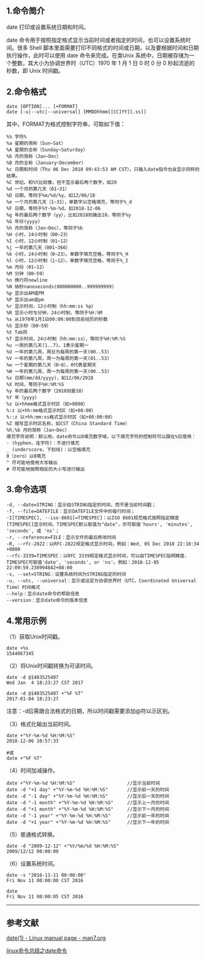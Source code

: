 ## 1.命令简介
date 打印或设置系统日期和时间。

date 命令用于按照指定格式显示当前时间或者指定的时间，也可以设置系统时间。很多 Shell 脚本里面需要打印不同格式的时间或日期，以及要根据时间和日期执行操作，此时可以使用 date 命令来完成。在类Unix 系统中，日期被存储为一个整数，其大小为协调世界时（UTC）1970 年 1 月 1 日 0 时 0 分 0 秒起流逝的秒数，即 Unix 时间戳。

## 2.命令格式
```
date [OPTION]... [+FORMAT]
date [-u|--utc|--universal] [MMDDhhmm[[CC]YY][.ss]]
```
其中，FORMAT为格式控制字符串，可取如下值：
```shell
%% 字符%
%a 星期的简称（Sun~Sat）
%A 星期的全称（Sunday~Saturday）
%b 月的简称（Jan~Dec）
%B 月的全称（January~December）
%c 日期和时间（Thu 06 Dec 2018 09:43:53 AM CST）。只输入date指令也会显示同样的结果。
%C 世纪。和%Y比较像，但不显示最后两个数字，如20
%d 一个月的第几天（01~31）
%D 日期，等同于%m/%d/%y，如12/06/18
%e 一个月的第几天（1~31），单数字以空格填充，等同于%_d
%F 日期，等同于%Y-%m-%d，如2018-12-06
%g 年的最后两个数字（yy），比如2018则输出18，等同于%y
%G 年份(yyyy)
%h 月的简称（Jan~Dec），等同于%b
%H 小时，24小时制（00~23）
%I 小时，12小时制（01~12）
%j 一年的第几天（001~366）
%k 小时，24小时制（0~23）。单数字填充空格，等同于%_H
%l 小时，12小时制（1~12）。单数字填充空格，等同于%_I
%m 月份（01~12）
%M 分钟（00~59）
%n 换行符newline
%N 纳秒nanoseconds(000000000..999999999)
%p 显示出AM或PM
%P 显示出am或pm
%r 显示时间，12小时制（hh:mm:ss %p）
%R 显示小时与分钟，24小时制，等同于%H:%M
%s 从1970年1月1日00:00:00到目前经历的秒数
%S 显示秒（00~59）
%t Tab符
%T 显示时间，24小时制（hh:mm:ss），等同于%H:%M:%S
%u 一周的第几天(1..7)。1表示星期一
%U 一年的第几周，周日为每周的第一天(00..53)
%V 一年的第几周，周一为每周的第一天(01..53)
%w 一个星期的第几天（0~6），0代表星期天
%W 一年的第几周，周一为每周的第一天(00..53)
%x 日期(mm/dd/yyyy)，如12/06/2018
%X 时间，等同于%H:%M:%S
%y 年的最后两个数字（2018则是18）
%Y 年（yyyy）
%z 以+hhmm格式显示时区（如+0800）
%:z 以+hh:mm格式显示时区（如+08:00）
%::z 以+hh:mm:ss格式显示时区（如+08:00:00）
%Z 缩写显示时区名称，如CST（China Standard Time）
%h,%b 月的简称（Jan~Dec）
填充字符说明：默认地，date命令以0填充数字域，以下填充字符的控制符可以跟在%后使用：
- (hyphen，连字符)：不进行填充
_ (underscore，下划线)：以空格填充
0（zero）以0填充
^ 尽可能地使用大写输出
# 尽可能地按照相反的大小写进行输出
```

## 3.命令选项
```shell
-d, --date=STRING：显示由STRING指定的时间，而不是当前时间戳；
-f, --file=DATEFILE：显示DATEFILE文件中的每行时间；
-I[TIMESPEC], --iso-8601[=TIMESPEC]：以ISO 8601规范格式按照指定精度[TIMESPEC]显示时间。TIMESPEC默认取值为"date"，亦可取值'hours', 'minutes', 'seconds', 或 'ns'；
-r, --reference=FILE：显示文件的最后修改时间
-R, --rfc-2822：以RFC-2822规定格式显示时间，例如：Wed, 05 Dec 2018 22:10:34 +0800
--rfc-3339=TIMESPEC：以RFC 3339规定格式显示时间，可以由TIMESPEC指明精度，TIMESPEC可取值'date', 'seconds', or 'ns'。例如：2018-12-05 22:09:59.230994842+08:00
-s, --set=STRING：设置系统时间为STRING指定的时间
-u, --utc, --universal：显示或设定为协调世界时（UTC，Coordinated Universal Time）时间格式
--help：显示date命令的帮助信息
--version：显示date命令的版本信息
```

## 4.常用示例
（1）获取Unix时间戳。
```shell
date +%s
1544067345
```
（2）将Unix时间戳转换为可读时间。
```
date -d @1483525407
Wed Jan  4 18:23:27 CST 2017

date -d @1483525407 +"%F %T"
2017-01-04 18:23:27
```
注意：-d后需跟合法格式的日期，所以时间戳需要添加@符以示区别。

（3）格式化输出当前时间。
```shell
date +"%Y-%m-%d %H:%M:%S"
2018-12-06 10:57:33

#或
date +"%F %T"
```
（4）时间加减操作。
```shell
date +"%Y-%m-%d %H:%M:%S"     				//显示当前时间
date -d "+1 day" +"%Y-%m-%d %H:%M:%S"  		//显示前一天的时间
date -d "-1 day" +"%Y-%m-%d %H:%M:%S"  		//显示后一天的时间
date -d "-1 month" +"%Y-%m-%d %H:%M:%S"     //显示上一月的时间
date -d "+1 month" +"%Y-%m-%d %H:%M:%S"     //显示下一月的时间
date -d "-1 year" +"%Y-%m-%d %H:%M:%S"      //显示前一年的时间
date -d "+1 year" +"%Y-%m-%d %H:%M:%S"      //显示下一年的时间
```

（5）普通格式转换。
```shell
date -d "2009-12-12" +"%Y/%m/%d %H:%M:%S"
2009/12/12 00:00:00
```

（6）设置系统时间。
```shell
date -s "2016-11-11 00:00:00"
Fri Nov 11 00:00:00 CST 2016

date
Fri Nov 11 00:00:05 CST 2016
```

---
## 参考文献
[date(1) - Linux manual page - man7.org](http://man7.org/linux/man-pages/man1/date.1.html)

[linux命令总结之date命令](https://www.cnblogs.com/ginvip/p/6357378.html)

<Vssue title="date" />